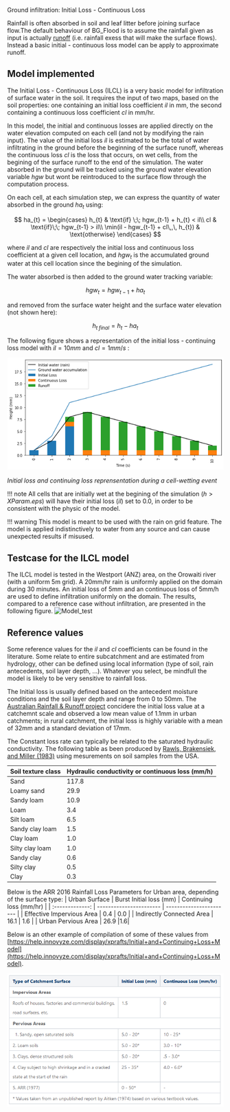 Ground infiltration: Initial Loss - Continuous Loss


Rainfall is often absorbed in soil and leaf litter before joining surface flow.The default behaviour of BG_Flood is to assume the rainfall given as input is actually [runoff](https://en.wikipedia.org/wiki/Surface_runoff) (i.e. rainfall exess that will make the surface flows). Instead a basic initial - continuous loss model can be apply to approximate runoff. 

## Model implemented

The Initial Loss - Continuous Loss (ILCL) is a very basic model for infiltration of surface water in the soil.
It requires the input of two maps, based on the soil properties: one containing an initial loss coefficient $il$ in mm, the second containing a continuous loss coefficient $cl$ in mm/hr.

In this model, the initial and continuous losses are applied directly on the water elevation computed on each cell (and not by modifying the rain input).
The value of the initial loss $il$ is estimated to be the total of water infiltrating in the ground before the beginning of the surface runoff, whereas the continuous loss $cl$ is the loss that occurs, on wet cells, from the begining of the surface runoff to the end of the simulation.
The water absorbed in the ground will be tracked using the ground water elevation variable $hgw$ but wont be reintroduced to the surface flow through the computation process.

On each cell, at each simulation step, we can express the quantity of water absorbed in the ground $ha_{t}$ using:

$$
ha_{t} = \begin{cases}   h_{t} & \text{if} \;\; hgw_{t-1} + h_{t} < il\\      cl & \text{if}\;\; hgw_{t-1} > il\\      \min(il - hgw_{t-1} + cl\,,\, h_{t}) & \text{otherwise} \end{cases}
$$

<!---
\f{eqnarray*}{
  ha_{t} =
    \begin{cases}
      h_{t} & \text{if} \;\; hgw_{t-1} + h_{t} < il\\
      cl & \text{if}\;\; hgw_{t-1} > il\\
      \min(il - hgw_{t-1} + cl\,,\, h_{t}) & \text{otherwise}
    \end{cases}       
\f} -->

where $il$ and $cl$ are respectively the initial loss and continuous loss coefficient at a given cell location, and $hgw_{t}$ is the accumulated ground water at this cell location since the begining of the simulation.

The water absorbed is then added to the ground water tracking variable:

$$
hgw_{t}=hgw_{t-1} + ha_{t}
$$

and removed from the surface water height and the surface water elevation (not shown here):

$$
h_{t \;final} = h_{t} - ha_{t}
$$

The following figure shows a representation of the initial loss - continuing loss model with $il = 10 mm$ and $cl = 1 mm/s$ :

![Initial loss and continuing loss reprensentation during a cell-wetting event](../figure/RainLosses.png)

*Initial loss and continuing loss reprensentation during a cell-wetting event*

!!! note
    All cells that are initially wet at the begining of the simulation ($h > XParam.eps$) will have their initial loss ($il$) set to 0.0, in order to be consistent with the physic of the model.

!!! warning
    This model is meant to be used with the rain on grid feature. The model is applied indistinctively to water from any source and can cause unexpected results if misused.

## Testcase for the ILCL model
The ILCL model is tested in the Westport (ANZ) area, on the Orowaiti river (with a uniform 5m grid). A 20mm/hr rain is uniformly applied on the domain during 30 minutes. An initial loss of 5mm and an continuous loss of 5mm/h are used to define infiltration uniformly on the domain. The results, compared to a reference case without infiltration, are presented in the following figure.
![Model_test](../figure/Ex_Merge.png)

## Reference values
Some reference values for the $il$ and $cl$ coefficients can be found in the literature. Some relate to entire subcatchment and are estimated from hydrology, other can be defined using local information (type of soil, rain antecedents, soil layer depth, ...). Whatever you select, be mindfull the model is likely to be very sensitive to rainfall loss.

The Initial loss is usually defined based on the antecedent moisture conditions and the soil layer depth and range from 0 to 50mm.
The [Australian Rainfall & Runoff project](http://book.arr.org.au.s3-website-ap-southeast-2.amazonaws.com/) concidere the initial loss value at a catchemnt scale and observed a low mean value of 1.1mm in urban catchments; in rural catchment, the initial loss is highly variable with a mean of 32mm and a standard deviation of 17mm.

The Constant loss rate can typically be related to the saturated hydraulic conductivity. The following table as been produced by [Rawls, Brakensiek, and Miller (1983)](http://soilphysics.okstate.edu/teaching/soil-6583/references-folder/rawls%20et%20al%201983.pdf) using mesurements on soil samples from the USA.

|Soil texture class|Hydraulic conductivity or continuous loss (mm/h)|
|-------------------|---|
|Sand|117.8|
|Loamy sand|29.9|
|Sandy loam|10.9|
|Loam|3.4|
|Silt loam|6.5|
|Sandy clay loam|1.5|
|Clay loam|1.0|
|Silty clay loam|1.0|
|Sandy clay|0.6|
|Silty clay|0.5|
|Clay|0.3|


Below is the ARR 2016 Rainfall Loss Parameters for Urban area, depending of the surface type:
| Urban Surface | Burst Initial loss (mm) | Continuing loss (mm/hr) |
| :-------------: | ----------------------- | ----------------------- |
| Effective Impervious Area | 0.4 | 0.0 |
| Indirectly Connected Area | 16.1 | 1.6 |
| Urban Pervious Area | 26.9 |1.6|


Below is an other example of compilation of some of these values from [https://help.innovyze.com/display/xprafts/Initial+and+Continuing+Loss+Model](https://help.innovyze.com/display/xprafts/Initial+and+Continuing+Loss+Model).

![ILCL-table](../figure/ILCL-values.png)



